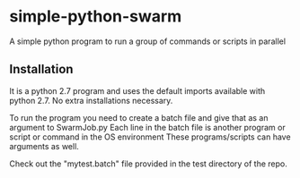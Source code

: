 # simple-python-swarm
A simple python program to run a group of commands or scripts in parallel

## Installation
It is a python 2.7 program and uses the default imports available with python 2.7. No extra installations necessary.

To run the program you need to create a batch file and give that as an argument to SwarmJob.py
Each line in the batch file is another program or script or command in the OS environment
These programs/scripts can have arguments as well.

Check out the "mytest.batch" file provided in the test directory of the repo.
